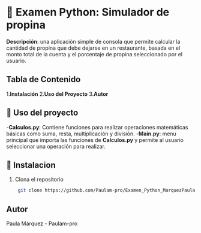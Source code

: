 # 🐍 Examen Python: Simulador de propina

**Descripción**:
una aplicación simple de consola que permite calcular la cantidad de propina que debe dejarse en un restaurante, basada en el monto total de la cuenta y el porcentaje de propina seleccionado por el usuario. 

## Tabla de Contenido
1.**Instalación**
2.**Uso del Proyecto**
3.**Autor**

## 📄 Uso del proyecto 
-**Calculos.py**: Contiene funciones para realizar operaciones matemáticas básicas como suma, resta, multiplicación y división.
-**Main.py**: menu principal que importa las funciones de **Calculos.py** y permite al usuario seleccionar una operación para realizar.

## 🚀 Instalacion
1. Clona el repositorio
   ```bash 
    git clone https://github.com/Paulam-pro/Examen_Python_MarquezPaula.git
   ```
## Autor
Paula Márquez - Paulam-pro
